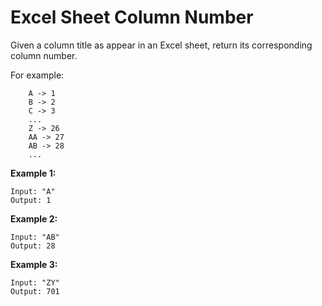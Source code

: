 # Excel Sheet Column Number

Given a column title as appear in an Excel sheet, return its corresponding column number.

For example:

```pseudo
    A -> 1
    B -> 2
    C -> 3
    ...
    Z -> 26
    AA -> 27
    AB -> 28
    ...
```

__Example 1:__

```pseudo
Input: "A"
Output: 1
```

__Example 2:__

```pseudo
Input: "AB"
Output: 28
```

__Example 3:__

```pseudo
Input: "ZY"
Output: 701
```